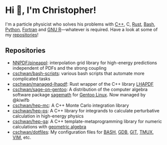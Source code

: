 # Hi :wave:, I'm Christopher!

I'm a particle physicist who solves his problems with [C++], C, [Rust], [Bash],
[Python], [Fortran] and [GNU R]—whatever is required. Have a look at some of my
[repositories](#repositories)!

[C++]: https://isocpp.org/
[Rust]: https://www.rust-lang.org/
[Bash]: https://www.gnu.org/software/bash/
[Python]: https://www.python.org/
[Fortran]: https://fortran-lang.org/
[GNU R]: https://www.r-project.org/

## Repositories

- [NNPDF/pineappl]: interpolation grid library for high-energy predictions
  independent of PDFs and the strong coupling
- [cschwan/bash-scripts]: various bash scripts that automate more complicated
  tasks
- [cschwan/managed-lhapdf]: Rust wrapper of the C++ library [LHAPDF]
- [cschwan/sage-on-gentoo]: A distribution of the computer algebra software
  package [sagemath] for [Gentoo Linux]. Now managed by @kiwifb
- [cschwan/hep-mc]: A C++ Monte Carlo integration library
- [cschwan/hep-ps]: A C++ library for integrands to calculate perturbative
  calculation in high-energy physics
- [cschwan/hep-ga]: A C++ template-metaprogramming library for numeric
  calculations with [geometric algebra]
- [cschwan/dotfiles]: My configuration files for [BASH], [GDB], [GIT], [TMUX],
  [VIM], etc.

[NNPDF/pineappl]: https://github.com/NNPDF/pineappl
[cschwan/bash-scripts]: https://github.com/cschwan/bash-scripts
[cschwan/managed-lhapdf]: https://github.com/cschwan/managed-lhapdf
[cschwan/sage-on-gentoo]: https://github.com/cschwan/sage-on-gentoo
[cschwan/hep-mc]: https://github.com/cschwan/hep-mc
[cschwan/hep-ps]: https://github.com/cschwan/hep-ps
[cschwan/hep-ga]: https://github.com/cschwan/hep-ga
[cschwan/dotfiles]: https://github.com/cschwan/dotfiles
[LHAPDF]: https://lhapdf.hepforge.org/
[sagemath]: https://www.sagemath.org/
[Gentoo Linux]: https://www.gentoo.org/
[geometric algebra]: https://en.wikipedia.org/wiki/Geometric_algebra
[GDB]: https://sourceware.org/gdb/
[GIT]: https://git-scm.com/
[TMUX]: https://github.com/tmux/tmux/wiki
[VIM]: https://www.vim.org/
